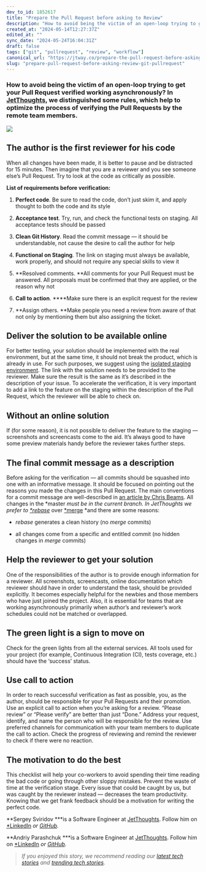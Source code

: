 ```yaml
---
dev_to_id: 1852617
title: "Prepare the Pull Request before asking to Review"
description: "How to avoid being the victim of an open-loop trying to get your Pull Request verified..."
created_at: "2024-05-14T12:27:37Z"
edited_at: ""
sync_date: "2024-05-24T16:04:31Z"
draft: false
tags: ["git", "pullrequest", "review", "workflow"]
canonical_url: "https://jtway.co/prepare-the-pull-request-before-asking-to-review-bc95fc39eb11"
slug: "prepare-pull-request-before-asking-review-git-pullrequest"
---
```

### How to avoid being the victim of an open-loop trying to get your Pull Request verified working asynchronously? In [JetThoughts](https://www.jetthoughts.com/), we distinguished some rules, which help to optimize the process of verifying the Pull Requests by the remote team members.

![](https://cdn-images-1.medium.com/max/2000/1*vOsEoPq1msLPN7180auSKw.png)

## The author is the first reviewer for his code

When all changes have been made, it is better to pause and be distracted for 15 minutes. Then imagine that you are a reviewer and you see someone else’s Pull Request. Try to look at the code as critically as possible.

**List of requirements before verification:**

 1. **Perfect code**. Be sure to read the code, don’t just skim it, and apply thought to both the code and its style

 2. **Acceptance test**. Try, run, and check the functional tests on staging. All acceptance tests should be passed

 3. **Clean Git History**. Read the commit message — it should be understandable, not cause the desire to call the author for help

 4. **Functional on Staging**. The link on staging must always be available, work properly, and should not require any special skills to view it

 5. **Resolved comments. **All comments for your Pull Request must be answered. All proposals must be confirmed that they are applied, or the reason why not

 6. **Call to action**. ****Make sure there is an explicit request for the review

 7. **Assign others. **Make people you need a review from aware of that not only by mentioning them but also assigning the ticket.

## Deliver the solution to be available online

For better testing, your solution should be implemented with the real environment, but at the same time, it should not break the product, which is already in use. For such purposes, we suggest using the [isolated staging environment](https://medium.com/p/make-master-stable-again-b15c9ff3b129). The link with the solution needs to be provided to the reviewer. Make sure the result is the same as it’s described in the description of your issue. To accelerate the verification, it is very important to add a link to the feature on the staging within the description of the Pull Request, which the reviewer will be able to check on.

## Without an online solution

If (for some reason), it is not possible to deliver the feature to the staging — screenshots and screencasts come to the aid. It’s always good to have some preview materials handy before the reviewer takes further steps.

## The final commit message as a description

Before asking for the verification — all commits should be squashed into one with an informative message. It should be focused on pointing out the reasons you made the changes in this Pull Request. The main conventions for a commit message are well-described in [an article by Chris Beams](https://chris.beams.io/posts/git-commit/).
All changes in the *master *must be in the current branch. In JetThoughts we prefer to [*rebase](https://git-scm.com/docs/git-rebase)* over [*merge](https://git-scm.com/docs/git-merge) *and there are some reasons:

* *rebase* generates a clean history (no *merge* commits)

* all changes come from a specific and entitled commit (no hidden changes in *merge* commits)

## Help the reviewer to get your solution

One of the responsibilities of the author is to provide enough information for a reviewer. All screenshots, screencasts, online documentation which reviewer should have in order to understand the task, should be provided explicitly. It becomes especially helpful for the newbies and those members who have just joined the project. Also, it is essential for teams that are working asynchronously primarily when author’s and reviewer’s work schedules could not be matched or overlapped.

## The green light is a sign to move on

Check for the green lights from all the external services. All tools used for your project (for example, Continuous Integration (CI), tests coverage, etc.) should have the ‘success’ status.

## Use call to action

In order to reach successful verification as fast as possible, you, as the author, should be responsible for your Pull Requests and their promotion. Use an explicit call to action when you’re asking for a review. “Please review” or “Please verify” are better than just “Done.” Address your request, identify, and name the person who will be responsible for the review. Use preferred channels for communication with your team members to duplicate the call to action. Check the progress of reviewing and remind the reviewer to check if there were no reaction.

## The motivation to do the best

This checklist will help your co-workers to avoid spending their time reading the bad code or going through other sloppy mistakes. Prevent the waste of time at the verification stage. Every issue that could be caught by us, but was caught by the reviewer instead — decreases the team productivity. Knowing that we get frank feedback should be a motivation for writing the perfect code.

**Sergey Sviridov ***is a Software Engineer at [JetThoughts](https://www.jetthoughts.com/). Follow him on [](https://twitter.com/ChrisKeathley)[*LinkedIn](https://www.linkedin.com/in/sergey-sviridov-83007199/) *or [GitHub](https://github.com/SviridovSV).*

**Andriy Parashchuk ***is a Software Engineer at [JetThoughts](https://www.jetthoughts.com/). Follow him on [](https://twitter.com/ChrisKeathley)[*LinkedIn](https://www.linkedin.com/in/andriy-parashchuk-3aa56468/) *or [GitHub](https://github.com/andriyParashchuk).*
>  *If you enjoyed this story, we recommend reading our [latest tech stories](https://jtway.co/latest) and [trending tech stories](https://jtway.co/trending).*
